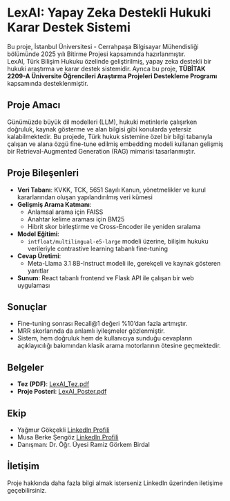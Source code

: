 # LexAI: Yapay Zeka Destekli Hukuki Karar Destek Sistemi

Bu proje, İstanbul Üniversitesi - Cerrahpaşa Bilgisayar Mühendisliği bölümünde 2025 yılı Bitirme Projesi kapsamında hazırlanmıştır.  
LexAI, Türk Bilişim Hukuku özelinde geliştirilmiş, yapay zeka destekli bir hukuki araştırma ve karar destek sistemidir.
Ayrıca bu proje, **TÜBİTAK 2209-A Üniversite Öğrencileri Araştırma Projeleri Destekleme Programı** kapsamında desteklenmiştir.

## Proje Amacı

Günümüzde büyük dil modelleri (LLM), hukuki metinlerle çalışırken doğruluk, kaynak gösterme ve alan bilgisi gibi konularda yetersiz kalabilmektedir. Bu projede, Türk hukuk sistemine özel bir bilgi tabanıyla çalışan ve alana özgü fine-tune edilmiş embedding modeli kullanan gelişmiş bir Retrieval-Augmented Generation (RAG) mimarisi tasarlanmıştır.

## Proje Bileşenleri

- **Veri Tabanı**: KVKK, TCK, 5651 Sayılı Kanun, yönetmelikler ve kurul kararlarından oluşan yapılandırılmış veri kümesi
- **Gelişmiş Arama Katmanı**:
  - Anlamsal arama için FAISS
  - Anahtar kelime araması için BM25
  - Hibrit skor birleştirme ve Cross-Encoder ile yeniden sıralama
- **Model Eğitimi**:
  - `intfloat/multilingual-e5-large` modeli üzerine, bilişim hukuku verileriyle contrastive learning tabanlı fine-tuning
- **Cevap Üretimi**:
  - Meta-Llama 3.1 8B-Instruct modeli ile, gerekçeli ve kaynak gösteren yanıtlar
- **Sunum**: React tabanlı frontend ve Flask API ile çalışan bir web uygulaması

## Sonuçlar

- Fine-tuning sonrası Recall@1 değeri %10’dan fazla artmıştır.
- MRR skorlarında da anlamlı iyileşmeler gözlenmiştir.
- Sistem, hem doğruluk hem de kullanıcıya sunduğu cevapların açıklayıcılığı bakımından klasik arama motorlarının ötesine geçmektedir.

## Belgeler

- **Tez (PDF)**: [LexAI_Tez.pdf](./LexAI_Tez.pdf)
- **Proje Posteri**: [LexAI_Poster.pdf](./LexAI_Poster.pdf)

## Ekip

- Yağmur Gökçekli [LinkedIn Profili](https://www.linkedin.com/in/yagmurgokcekli/)
- Musa Berke Şengöz [LinkedIn Profili](https://www.linkedin.com/in/musaberkesengoz/)
- Danışman: Dr. Öğr. Üyesi Ramiz Görkem Birdal

## İletişim

Proje hakkında daha fazla bilgi almak isterseniz LinkedIn üzerinden iletişime geçebilirsiniz.
